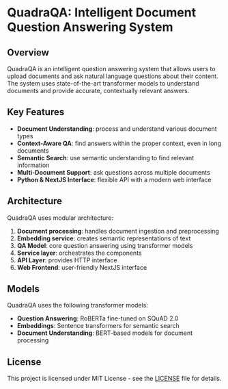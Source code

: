 # QuadraQA: Intelligent Document Question Answering System

## Overview

QuadraQA is an intelligent question answering system that allows users to upload documents and ask natural
language questions about their content. The system uses state-of-the-art transformer models to understand documents
and provide accurate, contextually relevant answers.

## Key Features

- **Document Understanding**: process and understand various document types
- **Context-Aware QA**: find answers within the proper context, even in long documents
- **Semantic Search**: use semantic understanding to find relevant information
- **Multi-Document Support**: ask questions across multiple documents
- **Python & NextJS Interface**: flexible API with a modern web interface

## Architecture

QuadraQA uses modular architecture:

1. **Document processing**: handles document ingestion and preprocessing
2. **Embedding service**: creates semantic representations of text
3. **QA Model**: core question answering using transformer models
4. **Service layer**: orchestrates the components
5. **API Layer**: provides HTTP interface
6. **Web Frontend**: user-friendly NextJS interface

## Models

QuadraQA uses the following transformer models:

- **Question Answering**: RoBERTa fine-tuned on SQuAD 2.0
- **Embeddings**: Sentence transformers for semantic search
- **Document Understanding**: BERT-based models for document processing

## License

This project is licensed under MIT License - see the [LICENSE](LICENSE) file for details.
